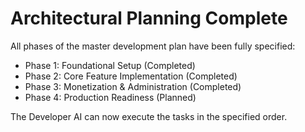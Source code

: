 # Architectural Planning Complete

All phases of the master development plan have been fully specified:

- Phase 1: Foundational Setup (Completed)
- Phase 2: Core Feature Implementation (Completed)
- Phase 3: Monetization & Administration (Completed)
- Phase 4: Production Readiness (Planned)

The Developer AI can now execute the tasks in the specified order.